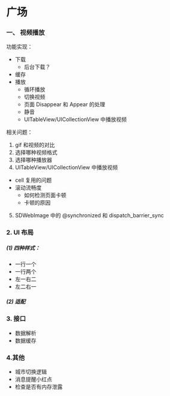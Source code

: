 # 广场


### 一、 视频播放

功能实现：

- 下载
  - 后台下载？
- 缓存
- 播放
  - 循环播放
  - 切换视频
  - 页面 Disappear 和 Appear 的处理
  - 静音
  - UITableView/UICollectionView 中播放视频

相关问题：

1. gif 和视频的对比
2. 选择哪种视频格式
3. 选择哪种播放器
4. UITableView/UICollectionView 中播放视频
  - cell 复用的问题
  - 滚动流畅度
    - 如何检测页面卡顿
    - 卡顿的原因
5. SDWebImage 中的 @synchronized 和 dispatch_barrier_sync



### 2. UI 布局

##### (1) 四种样式：

- 一行一个
- 一行两个
- 左一右二
- 左二右一

##### (2) 适配


### 3. 接口


- 数据解析
- 数据缓存

### 4.其他
- 城市切换逻辑
- 消息提醒小红点
- 检查是否有内存泄露


